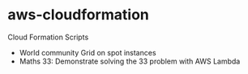 # aws-cloudformation
Cloud Formation Scripts

* World community Grid on spot instances
* Maths 33: Demonstrate solving the 33 problem with AWS Lambda
